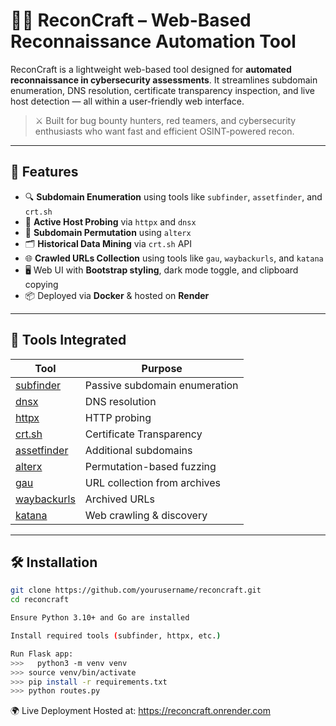 # 🕵️‍♂️ ReconCraft – Web-Based Reconnaissance Automation Tool

ReconCraft is a lightweight web-based tool designed for **automated reconnaissance in cybersecurity assessments**. It streamlines subdomain enumeration, DNS resolution, certificate transparency inspection, and live host detection — all within a user-friendly web interface.

> ⚔️ Built for bug bounty hunters, red teamers, and cybersecurity enthusiasts who want fast and efficient OSINT-powered recon.

---

## 🚀 Features

- 🔍 **Subdomain Enumeration** using tools like `subfinder`, `assetfinder`, and `crt.sh`
- 📡 **Active Host Probing** via `httpx` and `dnsx`
- 🧬 **Subdomain Permutation** using `alterx`
- 🗂️ **Historical Data Mining** via `crt.sh` API
- 🌐 **Crawled URLs Collection** using tools like `gau`, `waybackurls`, and `katana`
- 🖥️ Web UI with **Bootstrap styling**, dark mode toggle, and clipboard copying
- 📦 Deployed via **Docker** & hosted on **Render**

---

## 🧰 Tools Integrated

| Tool                                                       | Purpose                       |
|------------------------------------------------------------|-------------------------------|
| [subfinder](https://github.com/projectdiscovery/subfinder) | Passive subdomain enumeration |
| [dnsx](https://github.com/projectdiscovery/dnsx)           | DNS resolution                |
| [httpx](https://github.com/projectdiscovery/httpx)         | HTTP probing                  |
| [crt.sh](https://crt.sh)                                   | Certificate Transparency      |
| [assetfinder](https://github.com/tomnomnom/assetfinder)    | Additional subdomains         |
| [alterx](https://github.com/projectdiscovery/alterx)       | Permutation-based fuzzing     |
| [gau](https://github.com/lc/gau)                           | URL collection from archives  |
| [waybackurls](https://github.com/tomnomnom/waybackurls)    | Archived URLs                 |
| [katana](https://github.com/projectdiscovery/katana)       | Web crawling & discovery      |


---


## 🛠️ Installation

```bash
git clone https://github.com/yourusername/reconcraft.git
cd reconcraft

Ensure Python 3.10+ and Go are installed

Install required tools (subfinder, httpx, etc.)

Run Flask app:
>>>   python3 -m venv venv
>>> source venv/bin/activate
>>> pip install -r requirements.txt
>>> python routes.py
```


🌍 Live Deployment
Hosted at: https://reconcraft.onrender.com

